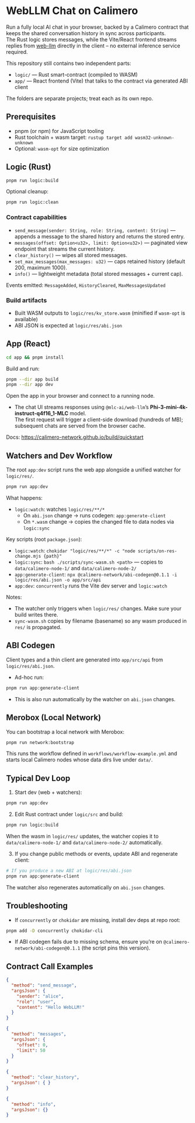 # WebLLM Chat on Calimero

Run a fully local AI chat in your browser, backed by a Calimero contract that keeps the shared conversation history in sync across participants.  
The Rust logic stores messages, while the Vite/React frontend streams replies from [web-llm](https://github.com/mlc-ai/web-llm) directly in the client – no external inference service required.

This repository still contains two independent parts:

- `logic/` — Rust smart-contract (compiled to WASM)
- `app/` — React frontend (Vite) that talks to the contract via generated ABI client

The folders are separate projects; treat each as its own repo.

## Prerequisites

- pnpm (or npm) for JavaScript tooling
- Rust toolchain + wasm target: `rustup target add wasm32-unknown-unknown`
- Optional: `wasm-opt` for size optimization

## Logic (Rust)

```bash
pnpm run logic:build
```

Optional cleanup:

```bash
pnpm run logic:clean
```

### Contract capabilities

- `send_message(sender: String, role: String, content: String)` — appends a message to the shared history and returns the stored entry.
- `messages(offset: Option<u32>, limit: Option<u32>)` — paginated view endpoint that streams the current history.
- `clear_history()` — wipes all stored messages.
- `set_max_messages(max_messages: u32)` — caps retained history (default 200, maximum 1000).
- `info()` — lightweight metadata (total stored messages + current cap).

Events emitted: `MessageAdded`, `HistoryCleared`, `MaxMessagesUpdated`

### Build artifacts

- Built WASM outputs to `logic/res/kv_store.wasm` (minified if `wasm-opt` is available)
- ABI JSON is expected at `logic/res/abi.json`

## App (React)

```bash
cd app && pnpm install
```

Build and run:

```bash
pnpm --dir app build
pnpm --dir app dev
```

Open the app in your browser and connect to a running node.

- The chat UI streams responses using `@mlc-ai/web-llm`’s **Phi-3-mini-4k-instruct-q4f16_1-MLC** model.  
  The first request will trigger a client-side download (hundreds of MB); subsequent chats are served from the browser cache.

Docs: https://calimero-network.github.io/build/quickstart

## Watchers and Dev Workflow

The root `app:dev` script runs the web app alongside a unified watcher for `logic/res/`.

```bash
pnpm run app:dev
```

What happens:

- `logic:watch`: watches `logic/res/**/*`
  - On `abi.json` change → runs codegen: `app:generate-client`
  - On `*.wasm` change → copies the changed file to data nodes via `logic:sync`

Key scripts (root `package.json`):

- `logic:watch`: `chokidar "logic/res/**/*" -c "node scripts/on-res-change.mjs {path}"`
- `logic:sync`: `bash ./scripts/sync-wasm.sh <path>` — copies to `data/calimero-node-1/` and `data/calimero-node-2/`
- `app:generate-client`: `npx @calimero-network/abi-codegen@0.1.1 -i logic/res/abi.json -o app/src/api`
- `app:dev`: `concurrently` runs the Vite dev server and `logic:watch`

Notes:

- The watcher only triggers when `logic/res/` changes. Make sure your build writes there.
- `sync-wasm.sh` copies by filename (basename) so any wasm produced in `res/` is propagated.

## ABI Codegen

Client types and a thin client are generated into `app/src/api` from `logic/res/abi.json`.

- Ad-hoc run:

```bash
pnpm run app:generate-client
```

- This is also run automatically by the watcher on `abi.json` changes.

## Merobox (Local Network)

You can bootstrap a local network with Merobox:

```bash
pnpm run network:bootstrap
```

This runs the workflow defined in `workflows/workflow-example.yml` and starts local Calimero nodes whose data dirs live under `data/`.

## Typical Dev Loop

1) Start dev (web + watchers):

```bash
pnpm run app:dev
```

2) Edit Rust contract under `logic/src` and build:

```bash
pnpm run logic:build
```

When the wasm in `logic/res/` updates, the watcher copies it to `data/calimero-node-1/` and `data/calimero-node-2/` automatically.

3) If you change public methods or events, update ABI and regenerate client:

```bash
# If you produce a new ABI at logic/res/abi.json
pnpm run app:generate-client
```

The watcher also regenerates automatically on `abi.json` changes.

## Troubleshooting

- If `concurrently` or `chokidar` are missing, install dev deps at repo root:

```bash
pnpm add -D concurrently chokidar-cli
```

- If ABI codegen fails due to missing schema, ensure you’re on `@calimero-network/abi-codegen@0.1.1` (the script pins this version).

## Contract Call Examples

```json
{
  "method": "send_message",
  "argsJson": {
    "sender": "alice",
    "role": "user",
    "content": "Hello WebLLM!"
  }
}
```

```json
{
  "method": "messages",
  "argsJson": {
    "offset": 0,
    "limit": 50
  }
}
```

```json
{
  "method": "clear_history",
  "argsJson": { }
}
```

```json
{
  "method": "info",
  "argsJson": {}
}
```
